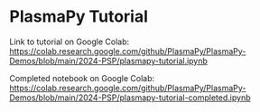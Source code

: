 # PlasmaPy Tutorial

Link to tutorial on Google Colab: https://colab.research.google.com/github/PlasmaPy/PlasmaPy-Demos/blob/main/2024-PSP/plasmapy-tutorial.ipynb

Completed notebook on Google Colab: https://colab.research.google.com/github/PlasmaPy/PlasmaPy-Demos/blob/main/2024-PSP/plasmapy-tutorial-completed.ipynb
